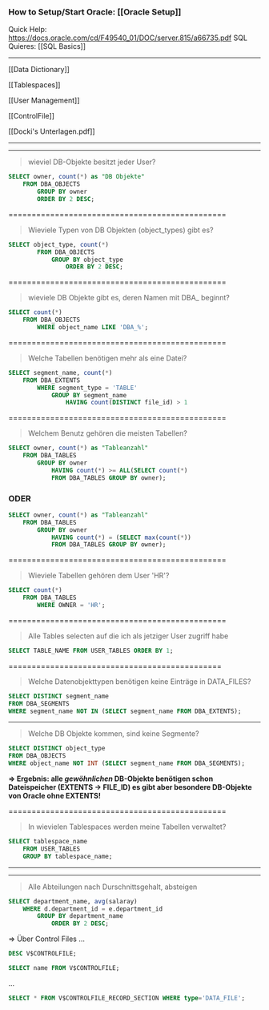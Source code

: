 
### How to Setup/Start Oracle: [[Oracle Setup]]
Quick Help: https://docs.oracle.com/cd/F49540_01/DOC/server.815/a66735.pdf
SQL Quieres: [[SQL Basics]]

---

[[Data Dictionary]]

[[Tablespaces]]

[[User Management]]

[[ControlFile]]

[[Docki's Unterlagen.pdf]]

---
---

> wieviel DB-Objekte besitzt jeder User?
```SQL
SELECT owner, count(*) as "DB Objekte"
	FROM DBA_OBJECTS
		GROUP BY owner
		ORDER BY 2 DESC;
```
===============================================
> Wieviele Typen von DB Objekten (object_types) gibt es?
```SQL
SELECT object_type, count(*)
		FROM DBA_OBJECTS
			GROUP BY object_type
				ORDER BY 2 DESC;
```
===============================================
> wieviele DB Objekte gibt es, deren Namen mit DBA_ beginnt?
```SQL
SELECT count(*)
	FROM DBA_OBJECTS
		WHERE object_name LIKE 'DBA_%';
```
===============================================
> Welche Tabellen benötigen mehr als eine Datei?
```sql
SELECT segment_name, count(*)
	FROM DBA_EXTENTS
		WHERE segment_type = 'TABLE'
			GROUP BY segment_name
				HAVING count(DISTINCT file_id) > 1
```
===============================================
> Welchem Benutz gehören die meisten Tabellen?
```SQL 
SELECT owner, count(*) as "Tableanzahl"
	FROM DBA_TABLES
		GROUP BY owner
			HAVING count(*) >= ALL(SELECT count(*) 
			FROM DBA_TABLES GROUP BY owner);
```
### ODER 
```SQL
SELECT owner, count(*) as "Tableanzahl"
	FROM DBA_TABLES
		GROUP BY owner
			HAVING count(*) = (SELECT max(count(*)) 
			FROM DBA_TABLES GROUP BY owner);
```
===============================================
> Wieviele Tabellen gehören dem User 'HR'?
```SQL
SELECT count(*) 
	FROM DBA_TABLES 
		WHERE OWNER = 'HR';
```
===============================================
> Alle Tables selecten auf die ich als jetziger User zugriff habe
```SQL
SELECT TABLE_NAME FROM USER_TABLES ORDER BY 1;
```
==============================================


>Welche Datenobjekttypen benötigen keine Einträge in DATA_FILES?
```sql
SELECT DISTINCT segment_name
FROM DBA_SEGMENTS
WHERE segment_name NOT IN (SELECT segment_name FROM DBA_EXTENTS);
```
---
> Welche DB Objekte kommen, sind keine Segmente?
```sql
SELECT DISTINCT object_type
FROM DBA_OBJECTS
WHERE object_name NOT INT (SELECT segment_name FROM DBA_SEGMENTS);
```

**=> Ergebnis: alle _gewöhnlichen_ DB-Objekte benötigen schon Dateispeicher (EXTENTS -> FILE_ID)
es gibt aber besondere DB-Objekte von Oracle ohne EXTENTS!**


===============================================
> In wievielen Tablespaces werden meine Tabellen verwaltet?
```SQL
SELECT tablespace_name
	FROM USER_TABLES
	GROUP BY tablespace_name;

```
---
---
> Alle Abteilungen nach Durschnittsgehalt, absteigen
```sql
SELECT department_name, avg(salaray)
	WHERE d.department_id = e.department_id
		GROUP BY department_name
			ORDER BY 2 DESC;
```

=> Über Control Files ...
```sql
DESC V$CONTROLFILE;
```
```sql
SELECT name FROM V$CONTROLFILE;
```

...
```sql
SELECT * FROM V$CONTROLFILE_RECORD_SECTION WHERE type='DATA_FILE';
```